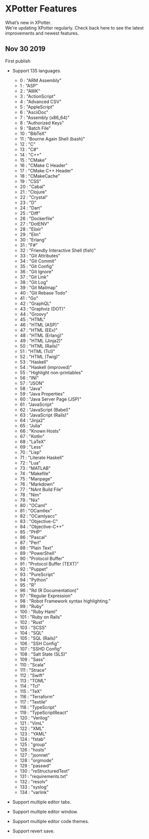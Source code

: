 # XPotter Features

What’s new in XPotter.  
We're updating XPotter regularly. Check back here to see the latest improvements and newest features.  

## Nov 30 2019

First publish

* Support 135 languages.
  - 0 : "ARM Assembly"
  - 1 : "ASP"
  - 2 : "AWK"
  - 3 : "ActionScript"
  - 4 : "Advanced CSV"
  - 5 : "AppleScript"
  - 6 : "AsciiDoc"
  - 7 : "Assembly (x86_64)"
  - 8 : "Authorized Keys"
  - 9 : "Batch File"
  - 10 : "BibTeX"
  - 11 : "Bourne Again Shell (bash)"
  - 12 : "C"
  - 13 : "C#"
  - 14 : "C++"
  - 15 : "CMake"
  - 16 : "CMake C Header"
  - 17 : "CMake C++ Header"
  - 18 : "CMakeCache"
  - 19 : "CSS"
  - 20 : "Cabal"
  - 21 : "Clojure"
  - 22 : "Crystal"
  - 23 : "D"
  - 24 : "Dart"
  - 25 : "Diff"
  - 26 : "Dockerfile"
  - 27 : "DotENV"
  - 28 : "Elixir"
  - 29 : "Elm"
  - 30 : "Erlang"
  - 31 : "F#"
  - 32 : "Friendly Interactive Shell (fish)"
  - 33 : "Git Attributes"
  - 34 : "Git Commit"
  - 35 : "Git Config"
  - 36 : "Git Ignore"
  - 37 : "Git Link"
  - 38 : "Git Log"
  - 39 : "Git Mailmap"
  - 40 : "Git Rebase Todo"
  - 41 : "Go"
  - 42 : "GraphQL"
  - 43 : "Graphviz (DOT)"
  - 44 : "Groovy"
  - 45 : "HTML"
  - 46 : "HTML (ASP)"
  - 47 : "HTML (EEx)"
  - 48 : "HTML (Erlang)"
  - 49 : "HTML (Jinja2)"
  - 50 : "HTML (Rails)"
  - 51 : "HTML (Tcl)"
  - 52 : "HTML (Twig)"
  - 53 : "Haskell"
  - 54 : "Haskell (improved)"
  - 55 : "Highlight non-printables"
  - 56 : "INI"
  - 57 : "JSON"
  - 58 : "Java"
  - 59 : "Java Properties"
  - 60 : "Java Server Page (JSP)"
  - 61 : "JavaScript"
  - 62 : "JavaScript (Babel)"
  - 63 : "JavaScript (Rails)"
  - 64 : "Jinja2"
  - 65 : "Julia"
  - 66 : "Known Hosts"
  - 67 : "Kotlin"
  - 68 : "LaTeX"
  - 69 : "Less"
  - 70 : "Lisp"
  - 71 : "Literate Haskell"
  - 72 : "Lua"
  - 73 : "MATLAB"
  - 74 : "Makefile"
  - 75 : "Manpage"
  - 76 : "Markdown"
  - 77 : "NAnt Build File"
  - 78 : "Nim"
  - 79 : "Nix"
  - 80 : "OCaml"
  - 81 : "OCamllex"
  - 82 : "OCamlyacc"
  - 83 : "Objective-C"
  - 84 : "Objective-C++"
  - 85 : "PHP"
  - 86 : "Pascal"
  - 87 : "Perl"
  - 88 : "Plain Text"
  - 89 : "PowerShell"
  - 90 : "Protocol Buffer"
  - 91 : "Protocol Buffer (TEXT)"
  - 92 : "Puppet"
  - 93 : "PureScript"
  - 94 : "Python"
  - 95 : "R"
  - 96 : "Rd (R Documentation)"
  - 97 : "Regular Expression"
  - 98 : "Robot Framework syntax highlighting."
  - 99 : "Ruby"
  - 100 : "Ruby Haml"
  - 101 : "Ruby on Rails"
  - 102 : "Rust"
  - 103 : "SCSS"
  - 104 : "SQL"
  - 105 : "SQL (Rails)"
  - 106 : "SSH Config"
  - 107 : "SSHD Config"
  - 108 : "Salt State (SLS)"
  - 109 : "Sass"
  - 110 : "Scala"
  - 111 : "Strace"
  - 112 : "Swift"
  - 113 : "TOML"
  - 114 : "Tcl"
  - 115 : "TeX"
  - 116 : "Terraform"
  - 117 : "Textile"
  - 118 : "TypeScript"
  - 119 : "TypeScriptReact"
  - 120 : "Verilog"
  - 121 : "VimL"
  - 122 : "XML"
  - 123 : "YAML"
  - 124 : "fstab"
  - 125 : "group"
  - 126 : "hosts"
  - 127 : "jsonnet"
  - 128 : "orgmode"
  - 129 : "passwd"
  - 130 : "reStructuredText"
  - 131 : "requirements.txt"
  - 132 : "resolv"
  - 133 : "syslog"
  - 134 : "varlink"

* Support multiple editor tabs.
* Support multiple editor window.
* Support multiple editor code themes.
* Support revert save.
